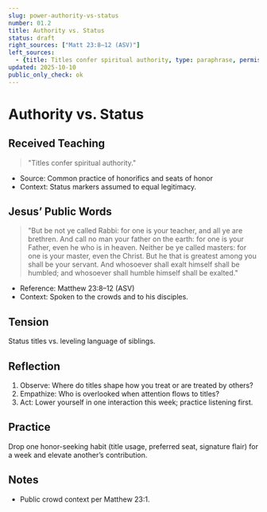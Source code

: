```yaml
---
slug: power-authority-vs-status
number: 01.2
title: Authority vs. Status
status: draft
right_sources: ["Matt 23:8–12 (ASV)"]
left_sources:
  - {title: Titles confer spiritual authority, type: paraphrase, permission: none}
updated: 2025-10-10
public_only_check: ok
---
```


# Authority vs. Status

## Received Teaching
> "Titles confer spiritual authority."
- Source: Common practice of honorifics and seats of honor
- Context: Status markers assumed to equal legitimacy.

## Jesus’ Public Words
> "But be not ye called Rabbi: for one is your teacher, and all ye are brethren. And call no man your father on the earth: for one is your Father, even he who is in heaven. Neither be ye called masters: for one is your master, even the Christ. But he that is greatest among you shall be your servant. And whosoever shall exalt himself shall be humbled; and whosoever shall humble himself shall be exalted."
- Reference: Matthew 23:8–12 (ASV)
- Context: Spoken to the crowds and to his disciples.

## Tension
Status titles vs. leveling language of siblings.

## Reflection
1. Observe: Where do titles shape how you treat or are treated by others?
2. Empathize: Who is overlooked when attention flows to titles?
3. Act: Lower yourself in one interaction this week; practice listening first.

## Practice
Drop one honor-seeking habit (title usage, preferred seat, signature flair) for a week and elevate another’s contribution.

## Notes
- Public crowd context per Matthew 23:1.